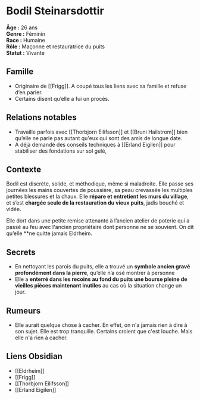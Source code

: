 # Bodil Steinarsdottir

**Âge :** 26 ans  
**Genre :** Féminin  
**Race :** Humaine  
**Rôle :** Maçonne et restauratrice du puits  
**Statut :** Vivante

## Famille
- Originaire de [[Frigg]]. A coupé tous les liens avec sa famille et refuse d’en parler.  
- Certains disent qu’elle a fui un procès.

## Relations notables
- Travaille parfois avec [[Thorbjorn Eilifsson]] et [[Bruni Hailstrom]] bien qu’elle ne parle pas autant qu'eux qui sont des amis de longue date.
- A déjà demandé des conseils techniques à [[Erland Eigilen]] pour stabiliser des fondations sur sol gelé,

## Contexte
Bodil est discrète, solide, et méthodique, même si maladroite. Elle passe ses journées les mains couvertes de poussière, sa peau crevassée les multiples petites blessures et la chaux. Elle **répare et entretient les murs du village**, et s’est **chargée seule de la restauration du vieux puits**, jadis bouché et vidée.

Elle dort dans une petite remise attenante à l’ancien atelier de poterie qui a passé au feu avec l'ancien propriétaire dont personne ne se souvient. On dit qu’elle **ne quitte jamais Eldrheim.

## Secrets
- En nettoyant les parois du puits, elle a trouvé un **symbole ancien gravé profondément dans la pierre**, qu’elle n’a osé montrer à personne
- Elle a **enterré dans les recoins au fond du puits une bourse pleine de vieilles pièces maintenant inutiles** au cas où la situation change un jour.

## Rumeurs
- Elle aurait quelque chose à cacher. En effet, on n'a jamais rien à dire à son sujet. Elle est trop tranquille. Certains croient que c'est louche. Mais elle n'a rien à cacher.

## Liens Obsidian
- [[Eldrheim]]  
- [[Frigg]]  
- [[Thorbjorn Eilifsson]]  
- [[Erland Eigilen]]
